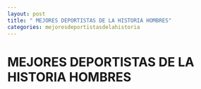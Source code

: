 ```yaml
---
layout: post
title: " MEJORES DEPORTISTAS DE LA HISTORIA HOMBRES"
categories: mejoresdeportistasdelahistoria
---
```


# MEJORES DEPORTISTAS DE LA HISTORIA HOMBRES
